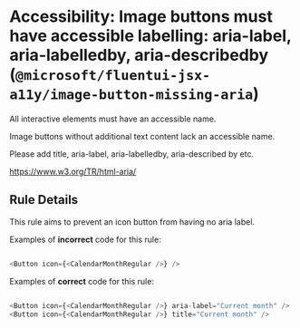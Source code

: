 # Accessibility: Image buttons must have accessible labelling: aria-label, aria-labelledby, aria-describedby (`@microsoft/fluentui-jsx-a11y/image-button-missing-aria`)

<!-- end auto-generated rule header -->

All interactive elements must have an accessible name.

Image buttons without additional text content lack an accessible name.

Please add title, aria-label, aria-labelledby, aria-described by etc.

<https://www.w3.org/TR/html-aria/>

## Rule Details

This rule aims to prevent an icon button from having no aria label.

Examples of **incorrect** code for this rule:

```js

<Button icon={<CalendarMonthRegular />} />

```

Examples of **correct** code for this rule:

```js

<Button icon={<CalendarMonthRegular />} aria-label="Current month" />
<Button icon={<CalendarMonthRegular />} title="Current month" />

```

